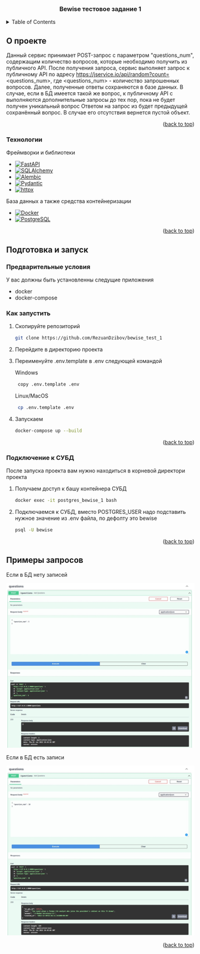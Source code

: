 <a name="readme-top"></a>

<h3 align="center">Bewise тестовое задание 1</h3>

<!-- TABLE OF CONTENTS -->
<details>
  <summary>Table of Contents</summary>
  <ol>
    <li>
      <a href="#about-the-project">О проекте</a>
      <ul>
        <li><a href="#built-with">Технологии</a></li>
      </ul>
    </li>
    <li>
      <a href="#getting-started">Подкотовка и запуск</a>
      <ul>
        <li><a href="#prerequisites">Предварительные условия</a></li>
        <li><a href="#how-to-launch">Как запустить</a></li>
        <li><a href="#db-access">Как подключиться к СУБД</a></li> 
      </ul>
    </li>
    <li><a href="#usage">Использование</a></li>
  </ol>
</details>


<!-- ABOUT THE PROJECT -->
<a name="about-the-project"></a>
## О проекте
Данный сервис принимает POST-запрос с параметром "questions_num", содержащим количество вопросов, которые необходимо получить из публичного API.
После получения запроса, сервис выполняет запрос к публичному API по адресу https://jservice.io/api/random?count=<questions_num>, где <questions_num> - количество запрошенных вопросов.
Далее, полученные ответы сохраняются в базе данных.
В случае, если в БД имеется такой же вопрос, к публичному API с выполняются дополнительные запросы до тех пор, пока не будет получен уникальный вопрос
Ответом на запрос из будет предыдущей сохранённый вопрос. В случае его отсутствия вернется пустой объект.

<p align="right">(<a href="#readme-top">back to top</a>)</p>


<a name="built-with"></a>
### Технологии

Фреймворки и библиотеки 
* [![FastAPI][FastAPI]][FastAPI-url]
* [![SQLAlchemy][SQLAlchemy]][SQLAlchemy-url]
* [![Alembic][Alembic]][Alembic-url]
* [![Pydantic][Pydantic]][Pydantic-url]
* [![httpx][httpx]][httpx-url]

База данных а также средства контейнеризации
* [![Docker][Docker]][Docker-url]
* [![PostgreSQL][PostgreSQL]][PostgreSQL-url]

<p align="right">(<a href="#readme-top">back to top</a>)</p>

<!-- GETTING STARTED -->
<a name="getting-started"></a>
## Подготовка и запуск

<a name="prerequisites"></a>
### Предварительные условия
У вас должны быть установленны следущие приложения

* docker
* docker-compose


<a name="how-to-launch"></a>
### Как запустить

1. Скопируйте репозиторий
   ```sh
   git clone https://github.com/RezuanDzibov/bewise_test_1
   ```
2. Перейдите в директорию проекта

3. Переименуйте .env.template в .env следующей командой

    Windows 
    ```sh
     copy .env.template .env
    ```
   
    Linux/MacOS 
    ```sh
     cp .env.template .env
    ```

4. Запускаем
   ```sh
   docker-compose up --build
   ```

<p align="right">(<a href="#readme-top">back to top</a>)</p>

<a name="db-access"></a>
### Подключение к СУБД
После запуска проекта вам нужно находиться в корневой директори проекта

1. Получаем доступ к башу контейнера СУБД
   ```sh
   docker exec -it postgres_bewise_1 bash
   ```

2. Подключаемся к СУБД, вместо POSTGRES_USER надо подставить нужное значение из .env файла, по дефолту это bewise
   ```sh
   psql -U bewise
   ```

<p align="right">(<a href="#readme-top">back to top</a>)</p>


<!-- USAGE EXAMPLES -->
<a name="usage"></a>
## Примеры запросов

Если в БД нету записей

![no_questions_in_db]

Если в БД есть записи

![questions_in_db]


<p align="right">(<a href="#readme-top">back to top</a>)</p>



<!-- MARKDOWN LINKS & IMAGES -->
<!-- https://www.markdownguide.org/basic-syntax/#reference-style-links -->
[no_questions_in_db]: images/no_questions_in_db.jpeg
[questions_in_db]: images/questions_in_db.jpeg
[FastAPI]: https://img.shields.io/badge/fastapi-05998b?style=for-the-badge&logo=fastapi&logoColor=white
[FastAPI-url]: https://fastapi.tiangolo.com/
[SQLAlchemy]: https://img.shields.io/badge/sqlalchemy-778876?style=for-the-badge&logo=python&logoColor=black
[SQLAlchemy-url]: https://www.sqlalchemy.org/
[Alembic]: https://img.shields.io/badge/alembic-6ba81d?style=for-the-badge&logo=python&logoColor=black
[Alembic-url]: https://alembic.sqlalchemy.org/en/latest/
[Pydantic]: https://img.shields.io/badge/Pydantic-e92064?style=for-the-badge&logo=python&logoColor=black
[Pydantic-url]: https://docs.pydantic.dev/latest/
[httpx]: https://img.shields.io/badge/httpx-ffffff?style=for-the-badge&logo=python&logoColor=black
[httpx-url]: https://www.python-httpx.org/
[Docker]: https://img.shields.io/badge/Docker-230db7?style=for-the-badge&logo=docker&logoColor=white
[Docker-url]: https://www.docker.com/
[PostgreSQL]: https://img.shields.io/badge/PostgreSQL-233161?style=for-the-badge&logo=postgresql&logoColor=white
[PostgreSQL-url]: https://www.postgresql.org/
